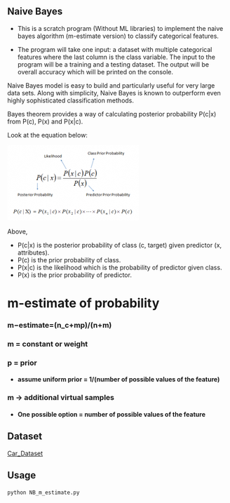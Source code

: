 
## Naive Bayes

- This is a scratch program (Without ML libraries) to implement the naive bayes algorithm (m-estimate version) to classify categorical features.

- The program will take
one input: a dataset with multiple categorical features where the last column is the class
variable. The input to the program will be a training and a testing dataset. The output will be
overall accuracy which will be printed on the console.


Naive Bayes model is easy to build and particularly useful for very large data sets. Along with simplicity, Naive Bayes is known to outperform even highly sophisticated classification methods.

Bayes theorem provides a way of calculating posterior probability P(c|x) from P(c), P(x) and P(x|c).


Look at the equation below:

![Alt Image text](https://github.com/TP1232/Naive_Bayes/blob/1a19972aab4cb20ee314f0356467dd1d5ca4b16a/Bayes_rule-300x172.png?raw=true "Optional Title")

Above,

- P(c|x) is the posterior probability of class (c, target) given predictor (x, attributes).
- P(c) is the prior probability of class.
- P(x|c) is the likelihood which is the probability of predictor given class.
- P(x) is the prior probability of predictor.

# m-estimate of probability

### m−estimate=(n_c+mp)/(n+m)

### m = constant or weight 

###  p = prior 
  - #### assume uniform prior = 1/(number of possible values of the feature)
 ### m -> additional virtual samples 
  - #### One possible option = number of possible values of the feature

## Dataset

[Car_Dataset](https://github.com/TP1232/Naive_Bayes/blob/1a19972aab4cb20ee314f0356467dd1d5ca4b16a/car.data)

## Usage

```bash
python NB_m_estimate.py
```



